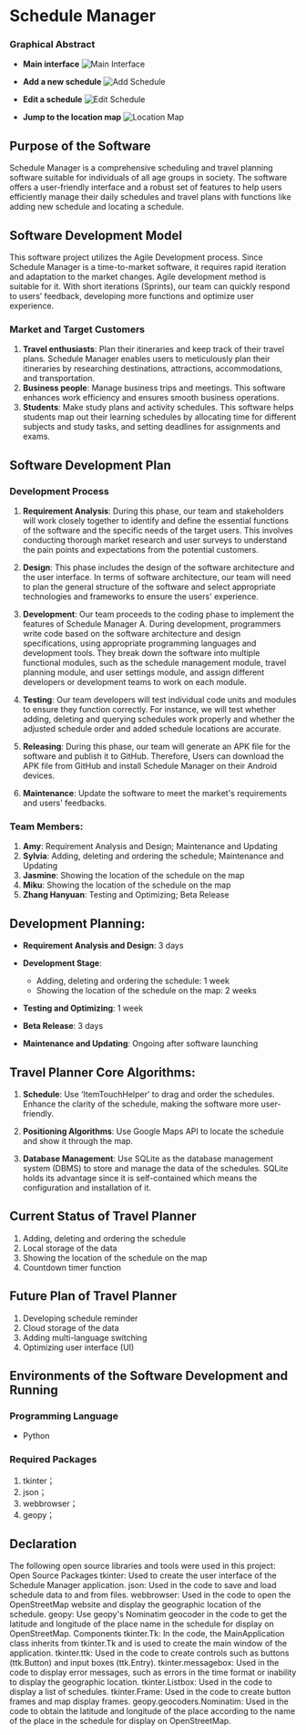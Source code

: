 # Schedule Manager

### Graphical Abstract

- **Main interface**
  ![Main Interface](https://github.com/user-attachments/7c8a2550-0148-43c9-8e28-4bd2e5fdcb8)

- **Add a new schedule**
  ![Add Schedule](https://github.com/user-attachments/587e2e0a-bb9f-444d7-8482-cc6d29017b92)

- **Edit a schedule**
  ![Edit Schedule](https://github.com/user-attachments/3faabbc6-e019-4965-b552-70ee6784aaa4)

- **Jump to the location map**
  ![Location Map](https://github.com/user-attachments/b1d93a83-a559-4e08-a390-8b57114e15d8)

## Purpose of the Software

Schedule Manager is a comprehensive scheduling and travel planning software suitable for individuals of all age groups in society. The software offers a user-friendly interface and a robust set of features to help users efficiently manage their daily schedules and travel plans with functions like adding new schedule and locating a schedule.

## Software Development Model

This software project utilizes the Agile Development process. Since Schedule Manager is a time-to-market software, it requires rapid iteration and adaptation to the market changes. Agile development method is suitable for it. With short iterations (Sprints), our team can quickly respond to users’ feedback, developing more functions and optimize user experience.

### Market and Target Customers

1. **Travel enthusiasts**: Plan their itineraries and keep track of their travel plans. Schedule Manager enables users to meticulously plan their itineraries by researching destinations, attractions, accommodations, and transportation.
2. **Business people**: Manage business trips and meetings. This software enhances work efficiency and ensures smooth business operations.
3. **Students**: Make study plans and activity schedules. This software helps students map out their learning schedules by allocating time for different subjects and study tasks, and setting deadlines for assignments and exams.

## Software Development Plan

### Development Process

1. **Requirement Analysis**: During this phase, our team and stakeholders will work closely together to identify and define the essential functions of the software and the specific needs of the target users. This involves conducting thorough market research and user surveys to understand the pain points and expectations from the potential customers.

2. **Design**: This phase includes the design of the software architecture and the user interface. In terms of software architecture, our team will need to plan the general structure of the software and select appropriate technologies and frameworks to ensure the users' experience.

3. **Development**: Our team proceeds to the coding phase to implement the features of Schedule Manager A. During development, programmers write code based on the software architecture and design specifications, using appropriate programming languages and development tools. They break down the software into multiple functional modules, such as the schedule management module, travel planning module, and user settings module, and assign different developers or development teams to work on each module.

4. **Testing**: Our team developers will test individual code units and modules to ensure they function correctly. For instance, we will test whether adding, deleting and querying schedules work properly and whether the adjusted schedule order and added schedule locations are accurate.

5. **Releasing**: During this phase, our team will generate an APK file for the software and publish it to GitHub. Therefore, Users can download the APK file from GitHub and install Schedule Manager on their Android devices.

6. **Maintenance**: Update the software to meet the market's requirements and users' feedbacks.

### Team Members:

1. **Amy**: Requirement Analysis and Design; Maintenance and Updating
2. **Sylvia**: Adding, deleting and ordering the schedule; Maintenance and Updating
3. **Jasmine**: Showing the location of the schedule on the map
4. **Miku**: Showing the location of the schedule on the map
5. **Zhang Hanyuan**: Testing and Optimizing; Beta Release

## Development Planning:

- **Requirement Analysis and Design**: 3 days

- **Development Stage**:
  - Adding, deleting and ordering the schedule: 1 week
  - Showing the location of the schedule on the map: 2 weeks

- **Testing and Optimizing**: 1 week

- **Beta Release**: 3 days

- **Maintenance and Updating**: Ongoing after software launching

## Travel Planner Core Algorithms:

1. **Schedule**: Use ‘ItemTouchHelper’ to drag and order the schedules. Enhance the clarity of the schedule, making the software more user-friendly.

2. **Positioning Algorithms**: Use Google Maps API to locate the schedule and show it through the map.

3. **Database Management**: Use SQLite as the database management system (DBMS) to store and manage the data of the schedules. SQLite holds its advantage since it is self-contained which means the configuration and installation of it.

## Current Status of Travel Planner

1. Adding, deleting and ordering the schedule
2. Local storage of the data
3. Showing the location of the schedule on the map
4. Countdown timer function

## Future Plan of Travel Planner

1. Developing schedule reminder
2. Cloud storage of the data
3. Adding multi-language switching
4. Optimizing user interface (UI)

## Environments of the Software Development and Running

### Programming Language

- Python

### Required Packages

1. tkinter；
2. json；
3. webbrowser；
4. geopy；

## Declaration

The following open source libraries and tools were used in this project:
Open Source Packages
tkinter: Used to create the user interface of the Schedule Manager application.
json: Used in the code to save and load schedule data to and from files.
webbrowser: Used in the code to open the OpenStreetMap website and display the geographic location of the schedule.
geopy: Use geopy's Nominatim geocoder in the code to get the latitude and longitude of the place name in the schedule for display on OpenStreetMap.
Components
tkinter.Tk: In the code, the MainApplication class inherits from tkinter.Tk and is used to create the main window of the application.
tkinter.ttk: Used in the code to create controls such as buttons (ttk.Button) and input boxes (ttk.Entry).
tkinter.messagebox: Used in the code to display error messages, such as errors in the time format or inability to display the geographic location.
tkinter.Listbox: Used in the code to display a list of schedules.
tkinter.Frame: Used in the code to create button frames and map display frames.
geopy.geocoders.Nominatim: Used in the code to obtain the latitude and longitude of the place according to the name of the place in the schedule for display on OpenStreetMap.
